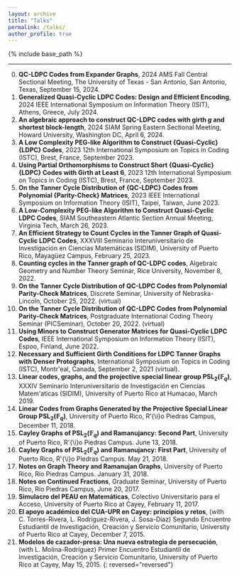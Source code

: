 ```yaml
---
layout: archive
title: "Talks"
permalink: /talks/
author_profile: true
---
```


{% include base_path %}

---

0. **QC-LDPC Codes from Expander Graphs**, 2024 AMS Fall Central Sectional Meeting, The University of Texas - San Antonio, San Antonio, Texas, September 15, 2024.
0. **Generalized Quasi-Cyclic LDPC Codes: Design and Efficient Encoding**, 2024 IEEE International Symposium on Information Theory (ISIT), Athens, Greece, July 2024.
0. **An algebraic approach to construct QC-LDPC codes with girth $g$ and shortest block-length**, 2024 SIAM Spring Eastern Sectional Meeting, Howard University, Washington DC, April 6, 2024.
0. **A Low Complexity PEG-like Algorithm to Construct {Quasi-Cyclic} {LDPC}
Codes**, 2023 12th International Symposium on Topics in Coding (ISTC), Brest, France, September 2023. 
0. **Using Partial Orthomorphisms to Construct Short {Quasi-Cyclic} {LDPC} Codes with Girth at Least 6**, 2023 12th International Symposium on Topics in Coding (ISTC), Brest, France, September 2023.
0. **On the Tanner Cycle Distribution of {QC-LDPC} Codes from Polynomial {Parity-Check} Matrices**, 2023 IEEE International Symposium on Information Theory (ISIT), Taipei, Taiwan, June 2023.
0. **A Low-Complexity PEG-like Algorithm to Construct Quasi-Cyclic LDPC Codes**, SIAM Southeastern Atlantic Section Annual Meeting, Virginia Tech, March 26, 2023. 
0. **An Efficient Strategy to Count Cycles in the Tanner Graph of Quasi-Cyclic LDPC Codes**, XXXVIII Seminario Interuniversitario de Investigación en Ciencias Matemáticas (SIDIM), University of Puerto Rico, Mayagüez Campus, February 25, 2023.
0. **Counting cycles in the Tanner graph of QC-LDPC codes**, Algebraic Geometry and Number Theory Seminar, Rice University, November 8, 2022.
0. **On the Tanner Cycle Distribution of QC-LDPC Codes from Polynomial Parity-Check Matrices**, Discrete Seminar, University of Nebraska-Lincoln, October 25, 2022. (virtual)
0. **On the Tanner Cycle Distribution of QC-LDPC Codes from Polynomial Parity-Check Matrices**, Postgraduate International Coding Theory Seminar (PICSeminar), October 20, 2022. (virtual)
0. **Using Minors to Construct Generator Matrices for Quasi-Cyclic LDPC Codes**, IEEE International Symposium on Information Theory (ISIT), Espoo, Finland, June 2022.
0. **Necessary and Sufficient Girth Conditions for LDPC Tanner Graphs with Denser Protographs**, International Symposium on Topics in Coding (ISTC), Montr\'eal, Canada, September 2, 2021 (virtual).
0. **Linear codes, graphs, and the projective special linear group ${\text{PSL}}_{2}({\mathbb{F}}_{q})$**, XXXIV Seminario Interuniversitario de Investigación en Ciencias Matem\'aticas (SIDIM), University of Puerto Rico at Humacao, March 2019. 
0. **Linear Codes from Graphs Generated by the Projective Special Linear Group ${\text{PSL}}_{2}({\mathbb{F}}_{q})$**, University of Puerto Rico, R\'{\i}o Piedras Campus, December 11, 2018.
0. **Cayley Graphs of ${\text{PSL}}_{2}({\mathbb{F}}_{q})$ and Ramanujancy: Second Part**, University of Puerto Rico, R\'{\i}o Piedras Campus. June 13, 2018.
0. **Cayley Graphs of ${\text{PSL}}_{2}({\mathbb{F}}_{q})$ and Ramanujancy: First Part**, University of Puerto Rico, R\'{\i}o Piedras Campus. May 21, 2018.
0. **Notes on Graph Theory and Ramanujan Graphs**, University of Puerto Rico, Río Piedras Campus. January 31, 2018.
0. **Notes on Continued Fractions**, Graduate Seminar, University of Puerto Rico, Río Piedras Campus, June 20, 2017.
0. **Simulacro del PEAU en Matemáticas**, Colectivo Universitario para el Acceso, University of Puerto Rico at Cayey, February 11, 2017.
0. **El apoyo académico del CUA-UPR en Cayey: principios y retos**, (with C. Torres-Rivera, L. Rodríguez-Rivera, J. Sosa-Díaz) Segundo Encuentro Estudiantil de Investigación, Creación y Servicio Comunitario, University of Puerto Rico at Cayey, December 7, 2015.
0. **Modelos de cazador-presa: Una nueva estrategia de persecución**, (with L. Molina-Rodríguez) Primer Encuentro Estudiantil de Investigación, Creación y Servicio Comunitario, University of Puerto Rico at Cayey, May 15, 2015.
{: reversed="reversed"}
